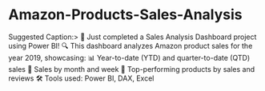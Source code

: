 # Amazon-Products-Sales-Analysis
Suggested Caption:> 🚀 Just completed a Sales Analysis Dashboard project using Power BI!  🔍 This dashboard analyzes Amazon product sales for the year 2019, showcasing:  📊 Year-to-date (YTD) and quarter-to-date (QTD) sales  🧾 Sales by month and week    🥇 Top-performing products by sales and reviews   🛠 Tools used: Power BI, DAX, Excel
